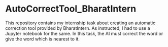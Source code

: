 # AutoCorrectTool_BharatIntern
This repository contains my internship task about creating an automatic correction tool provided by BharatIntern. As instructed, I had to use a Jupyter notebook for the same. In this task, the AI must correct the word or give the word which is nearest to it.
